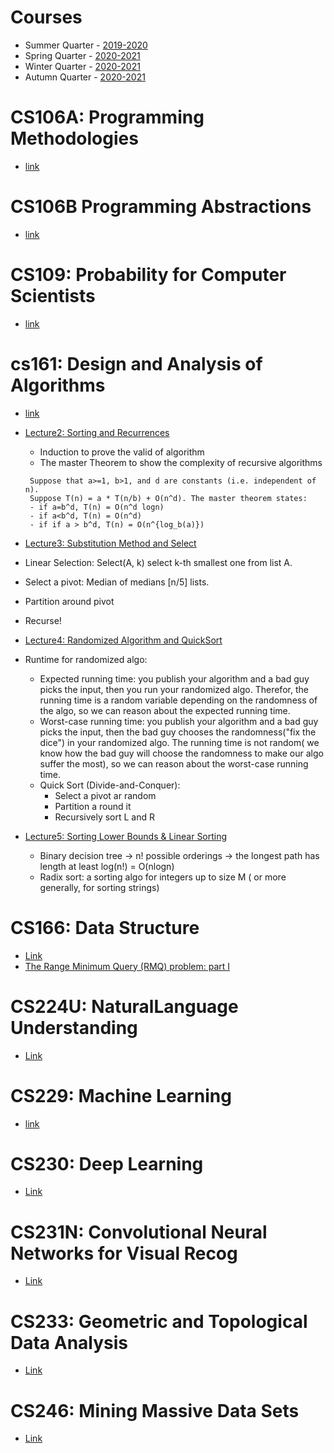 # Courses 
 - Summer Quarter - [2019-2020](http://cs.stanford.edu/courses/schedules/2019-2020.summer.php)
 - Spring Quarter - [2020-2021](https://cs.stanford.edu/courses/schedules/2020-2021.spring.php)
 - Winter Quarter - [2020-2021](https://cs.stanford.edu/courses/schedules/2020-2021.winter.php)
 - Autumn Quarter - [2020-2021](https://cs.stanford.edu/courses/schedules/2020-2021.autumn.php)


 # CS106A: Programming Methodologies
- [link](http://web.stanford.edu/class/cs106a/)

# CS106B Programming Abstractions
- [link](https://web.stanford.edu/class/cs106b/)

# CS109: Probability for Computer Scientists
- [link](http://web.stanford.edu/class/cs109/)

# cs161: Design and Analysis of Algorithms
- [link](http://web.stanford.edu/class/cs161/)

- [Lecture2: Sorting and Recurrences](https://docs.google.com/presentation/d/1OAqjscz-yzr32hbDJZ2VdwKIdu8ropGHQuEzQJfobgo/edit?usp=sharing)

   - Induction to prove the valid of algorithm 
   - The master Theorem to show the complexity of recursive algorithms 
  
  ```
   Suppose that a>=1, b>1, and d are constants (i.e. independent of n).
   Suppose T(n) = a * T(n/b) + O(n^d). The master theorem states:
   - if a=b^d, T(n) = O(n^d logn)
   - if a<b^d, T(n) = O(n^d)
   - if if a > b^d, T(n) = O(n^{log_b(a)})
   ```
 - [Lecture3: Substitution Method and Select](https://docs.google.com/presentation/d/1iGaIwiBRsHXdOdnuSkpD1ielPU4fz2muYmypH-MY6z4/edit#slide=id.g820f38cd3e_0_0)
  - Linear Selection: Select(A, k) select k-th smallest one from list A.
  - Select a pivot: Median of medians [n/5] lists.
  - Partition around pivot
  - Recurse!

 - [Lecture4: Randomized Algorithm and QuickSort](https://docs.google.com/presentation/d/1HrZGUcvxC-j0udF68KI10lyN-t-3oe24e43UX6k9i4s/edit#slide=id.g8a4850c818_0_377)
  - Runtime for randomized algo: 
    - Expected running time: you publish your algorithm and a bad guy picks the input, then you run your randomized algo. Therefor, the running time is a random variable depending on the randomness of the algo, so we can reason about the expected running time.
    - Worst-case running time: you publish your algorithm and a bad guy picks the input, then the bad guy chooses the randomness("fix the dice") in your randomized algo. The running time is not random( we know how the bad guy will choose the randomness to make our algo suffer the most), so we can reason about the worst-case running time.
    - Quick Sort (Divide-and-Conquer): 
      - Select a pivot ar random
      - Partition a round it 
      - Recursively sort L and R

  - [Lecture5: Sorting Lower Bounds & Linear Sorting](https://docs.google.com/presentation/d/1dFk1EvK6jJU1Q88rKcoy0s-H9wUx9rGimU1XD-IgY_w/edit#slide=id.g8b8a3a4364_0_114)
    - Binary decision tree -> n! possible orderings -> the longest path has length at least log(n!) = O(nlogn)
    - Radix sort: a sorting algo for integers up to size M ( or more generally, for sorting strings)

# CS166: Data Structure
 - [Link](http://web.stanford.edu/class/cs166/)
 - [The Range Minimum Query (RMQ) problem: part I](http://web.stanford.edu/class/cs166/lectures/00/Small00.pdf)


# CS224U: NaturalLanguage Understanding
 - [Link](http://web.stanford.edu/class/cs224u/)


# CS229: Machine Learning
- [link](http://cs229.stanford.edu/)

# CS230: Deep Learning
 - [Link](http://cs230.stanford.edu/syllabus/)

 # CS231N: Convolutional Neural Networks for Visual Recog
  - [Link](https://cs231n.github.io/)

 # CS233: Geometric and Topological Data Analysis
   - [Link](http://graphics.stanford.edu/courses/cs233-20-spring/)

 # CS246: Mining Massive Data Sets
   - [Link](http://web.stanford.edu/class/cs246/)
